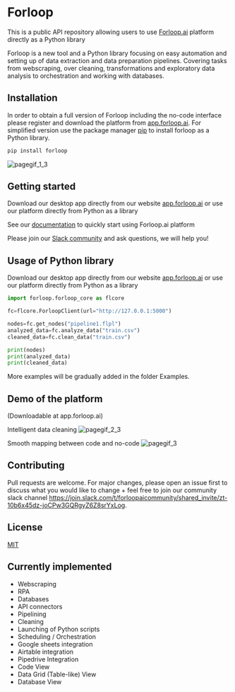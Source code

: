 # Forloop

This is a public API repository allowing users to use [Forloop.ai](www.forloop.ai) platform directly as a Python library

Forloop is a new tool and a Python library focusing on easy automation and setting up of data extraction and data preparation pipelines. Covering tasks from webscraping, over cleaning, transformations and exploratory data analysis to orchestration and working with databases.

## Installation

In order to obtain a full version of Forloop including the no-code interface please register and download the platform from [app.forloop.ai](app.forloop.ai).
For simplified version use the package manager [pip](https://pip.pypa.io/en/stable/) to install forloop as a Python library.

```bash
pip install forloop
```




![pagegif_1_3](https://user-images.githubusercontent.com/29150831/199597423-a9888164-9eef-4e97-b822-18d8c79cd21b.gif)


## Getting started

Download our desktop app directly from our website [app.forloop.ai](app.forloop.ai) or use our platform directly from Python as a library

See our [documentation](http://app.forloop.ai/documentation/) to quickly start using Forloop.ai platform

Please join our [Slack community](https://join.slack.com/t/forloopaicommunity/shared_invite/zt-17bdp5hmc-Uu~IMg9F7W6uHUenUY_m5A) and ask questions, we will help you!

## Usage of Python library
Download our desktop app directly from our website [app.forloop.ai](app.forloop.ai) or use our platform directly from Python as a library

```python
import forloop.forloop_core as flcore

fc=flcore.ForloopClient(url="http://127.0.0.1:5000")

nodes=fc.get_nodes("pipeline1.flpl")
analyzed_data=fc.analyze_data("train.csv")
cleaned_data=fc.clean_data("train.csv")

print(nodes)
print(analyzed_data)
print(cleaned_data)
```

More examples will be gradually added in the folder Examples.

## Demo of the platform
(Downloadable at app.forloop.ai)

Intelligent data cleaning
![pagegif_2_3](https://user-images.githubusercontent.com/29150831/199597480-618785be-98f4-44ac-8294-7e31e2c8c5e7.gif)

Smooth mapping between code and no-code
![pagegif_3](https://user-images.githubusercontent.com/29150831/199597510-5a74d8eb-ba22-419e-86ae-372bb953a65a.gif)



## Contributing
Pull requests are welcome. For major changes, please open an issue first to discuss what you would like to change + feel free to join our community slack channel https://join.slack.com/t/forloopaicommunity/shared_invite/zt-10b6x45dz-joCPw3GQRgyZ6Z8srYxLog.

## License
[MIT](https://choosealicense.com/licenses/mit/)

## Currently implemented

* Webscraping
* RPA
* Databases
* API connectors
* Pipelining
* Cleaning
* Launching of Python scripts
* Scheduling / Orchestration
* Google sheets integration
* Airtable integration
* Pipedrive Integration
* Code View
* Data Grid (Table-like) View
* Database View

